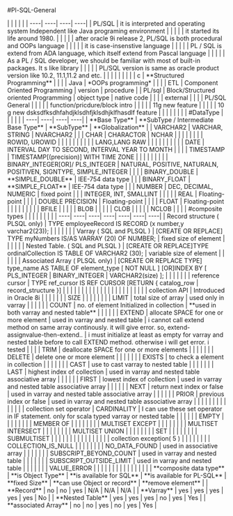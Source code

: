#Pl-SQL-General


  <style>
   

td, th {
    border: 1px solid black;
    padding: 5px;
}

table {
    border-collapse: collapse;
    
}
  

  
  </style>
  

  <script type="text/javascript" \>
  
    alert("Hello! I am an alert box!!");
   
  </script \>


|   |  |  |  | 
|  ----| ----| ----| ----| 
|   PL/SQL |  it is interpreted and operating system Independent like Java programing environment |   |   |   
|    |  it started its life around 1980. |   |   |   
|    |  after oracle 9i release 2, PL/SQL is both procedural and OOPs language |   |   |   
|    |  it is case-insenstive language |   |   |   
|    |  PL / SQL is extend from ADA language, which itself extend from Pascal language |   |   |   
|    |  As a PL / SQL developer, we should be familiar with most of built-in packages. It s like library |   |   |   
|    |  PL/SQL version is same as oracle product version like 10.2, 11.1,11.2 and etc. |   |   |   
|    |   |   |   |   
|   c |  **Structured Programming** |   |   |   
|   Java |  *OOPs programming* |   |   |   
|   ETL |  Component Oriented Programming |  version |  procedure |   
|   PL/sql |  Block/Structured oriented Programming |  object type |  native code |   
|    |   |  external |   |   
|    |  PL/SQL General |   |   |   
|    |  function/pricdure/block intro |   |   |   
|    |  11g new feature |   |   |   
|    |  10 g new dsksdfksdhfahdjklsdhfjklsdhjklfhasdlf feature |   |   |   
|    |   |   |   |   

#DataType


|   |  |  |  | 
|  ----| ----| ----| ----| 
|   **Base Type** |  **SubType / Intermediate Base Type** |  **SubType** |  **Globalization** |   
|   VARCHAR2 |  VARCHAR, STRING |  NVARCHAR2 |  |   
|   CHAR |  CHARACTOR |  NCHAR |  |   
|   |  |  |  |   
|   ROWID, UROWID |  |  |  |   
|   |  |  |  |   
|   LANG,LANG RAW |  |  |  |   
|   |  |  |  |   
|   DATE |  INTERVAL DAY TO SECOND,  INTERVAL YEAR TO MONTH |  |  |   
|   TIMESTAMP |  TIMESTAMP[(precision)] WITH TIME ZONE |  |  |   
|   |  |  |  |   
|   BINARY_INTEGER[OR]/ PLS_INTEGER |  NATURAL, POSITIVE, NATURALN, POSITIVEN, SIGNTYPE, SIMPLE_INTEGER |  |  |   
|   BINARY_DOUBLE |  **SIMPLE_DOUBLE** |  IEE-754  data type |  |   
|   BINARY_FLOAT |  **SIMPLE_FLOAT** |  IEE-754  data type |  |   
|   NUMBER |  DEC, DECIMAL, NUMERIC |  fixed point |  |   
|   INTEGER, INT, SMALLINT |  |  |  |   
|   REAL |  Floating-point |  |  |   
|   DOUBLE PRECISION |  Floating-point |  |  |   
|   FLOAT |  Floating-point |  |  |   
|   |  |  |  |   
|   BFILE |  |  |  |   
|   BLOB |  |  |  |   
|   CLOB |  |  |  |   
|   NCLOB |  |  |  |   


#composite types

|   |  |  |  |  |  |  | 
|  ----| ----| ----| ----| ----| ----| ----| 
|   Record structure ( PLSQL only) |  TYPE employeeRecord IS RECORD (x number,y varchar2(23)); |  |  |  |  |  |   
|   Varray ( SQL and PLSQL ) |  [CREATE OR REPLACE] TYPE myNumbers IS/AS VARRAY (20) OF NUMBER; |  fixed size of element |  |  |  |  |   
|   Nested Table. ( SQL and PLSQL ) |  [CREATE OR REPLACE]TYPE ordinalCollection IS TABLE OF VARCHAR2 (30); |  variable size of element |  |  |  |  |   
|   Associated Array ( PLSQL only) |  [CREATE OR REPLACE TYPE] type_name AS TABLE OF element_type [ NOT NULL ] [OR]INDEX BY [ PLS_INTEGER | BINARY_INTEGER | VARCHAR2(size) ]; |   |  |  |  |  |   
|   reference cursor |  TYPE ref_cursor IS REF CURSOR [RETURN { catalog_row | record_structure }] |   |  |  |  |  |   
|    |  |  |  |  |  |  |   
|    |   |   |   |  |  |  |   
|   collection API |  Introduced in Oracle 8i |  |  |  |  |  |   
|   SIZE |   |   |  |  |  |  |   
|   LIMIT |  total size of array |  used only  in varray |  |  |  |  |   
|   COUNT |  no. of element Initialized in collection |  **used in both varray and nested table** |  |  |  |  |   
|   EXTEND |  allocate SPACE for one or more element |  used in varray and nested table |  i cannot call extend method on same array continously. it will give error. so, extend-assignvalue-then-extend.. |  i must initialize at least as empty for varray and nested table before to call EXTEND method. otherwise i will get error. i tested |  |  |   
|   TRIM |  deallocate  SPACE for one or more elements |  |  |  |  |  |   
|   DELETE |  delete one or more element |  |  |  |  |  |   
|   EXISTS |  to check a element in collection |  |  |  |  |  |   
|   CAST |  use to cast varray to nested table |  |  |  |  |  |   
|   LAST |  highest index of collection |  used in varray and nested table associative array |  |  |  |  |   
|   FIRST |  lowest index of collection |  used in varray and nested table associative array |  |  |  |  |   
|   NEXT |  return next index or false |  used in varray and nested table associative array |  |  |  |  |   
|   PRIOR |  previous index or false |  used in varray and nested table associative array |  |  |  |  |   
|    |   |   |   |  |  |  |   
|   collection set operator |  CARDINALITY |  I can use these set operator in IF statement. only for scala typed varray or nested table |  |  |  |  |   
|   EMPTY |   |  |  |  |  |  |   
|   MEMBER OF |  |  |  |  |  |  |   
|   MULTISET EXCEPT |  |  |  |  |  |  |   
|   MULTISET INTERSECT |  |  |  |  |  |  |   
|   MULTISET UNION |  |  |  |  |  |  |   
|   SET |  |  |  |  |  |  |   
|   SUBMULTISET |  |  |  |  |  |  |   
|    |   |   |   |  |  |  |   
|   collection exception( 5 ) |  |  |  |  |  |  |   
|   COLLECTION_IS_NULL |  |  |  |  |  |  |   
|   NO_DATA_FOUND |  used in associative array |  |  |  |  |  |   
|   SUBSCRIPT_BEYOND_COUNT |  used in varray and nested table |  |  |  |  |  |   
|   SUBSCRIPT_OUTSIDE_LIMIT |  used in varray and nested table |  |  |  |  |  |   
|   VALUE_ERROR |  |  |  |  |  |  |   
|   |  |  |  |  |  |  |   
|   **composite data type** |  **is Object Type** |  **is available for SQL** |  **is available for PL-SQL** |  **fixed Size** |  **can use Object or record** |  **remove element** |   
|   **Record** |  no |  no |  yes |  N/A |  N/A |  N/A |   
|   **Varray** |  yes |  yes |  yes |  yes |  yes |  No |   
|   **Nested Table** |  yes |  yes |  yes |  no |  yes |  Yes |   
|   **associated Array** |  no |  no |  yes |  no |  yes |  Yes |  